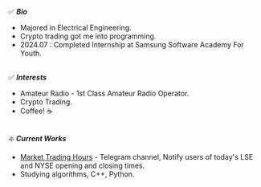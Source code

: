 ✅ ***Bio<br>***
- Majored in Electrical Engineering.
- Crypto trading got me into programming.
- 2024.07 : Completed Internship at Samsung Software Academy For Youth.<br><br>

✅ ***Interests<br>***
- Amateur Radio - 1st Class Amateur Radio Operator.
- Crypto Trading.
- Coffee! ☕️<br><br>

❇️ ***Current Works<br>***
- [Market Trading Hours](https://t.me/MarketTradingHours) - Telegram channel, Notify users of today's LSE and NYSE opening and closing times.
- Studying algorithms, C++, Python.
